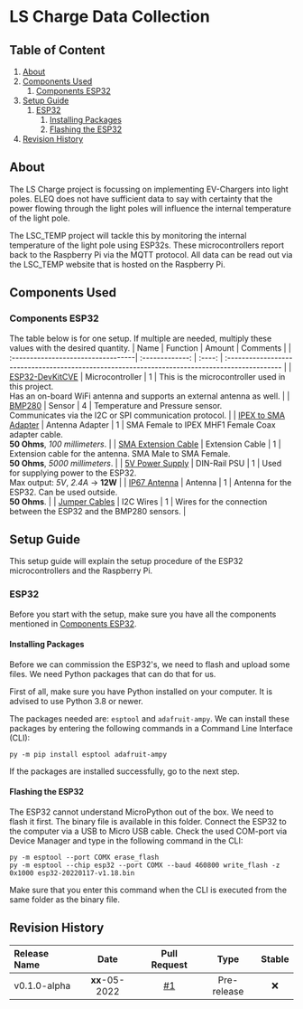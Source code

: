 # LS Charge Data Collection
## Table of Content
1. [About](#about)
2. [Components Used](#components-used)
    1. [Components ESP32](#components-esp32)
3. [Setup Guide](#setup-guide)
    1. [ESP32](#esp32)
        1. [Installing Packages](#installing-packages)
        2. [Flashing the ESP32](#flashing-the-esp32)
4. [Revision History](#revision-history)

## About
The LS Charge project is focussing on implementing EV-Chargers into light poles.
ELEQ does not have sufficient data to say with certainty that the power flowing through the light poles will influence the internal temperature of the light pole.

The LSC_TEMP project will tackle this by monitoring the internal temperature of the light pole using ESP32s.
These microcontrollers report back to the Raspberry Pi via the MQTT protocol.
All data can be read out via the LSC_TEMP website that is hosted on the Raspberry Pi.

## Components Used
### Components ESP32
The table below is for one setup. If multiple are needed, multiply these values with the desired quantity.
| Name                               | Function        | Amount | Comments                                                                                       |
| :----------------------------------| :-------------: | :----: | :--------------------------------------------------------------------------------------------- |
| [ESP32-DevKitCVE][ESP32-LINK1]     | Microcontroller | 1      | This is the microcontroller used in this project. <br> Has an on-board WiFi antenna and supports an external antenna as well. |
| [BMP280][ESP32-LINK2]              | Sensor          | 4      | Temperature and Pressure sensor. <br> Communicates via the I2C or SPI communication protocol.  |
| [IPEX to SMA Adapter][ESP32-LINK3] | Antenna Adapter | 1      | SMA Female to IPEX MHF1 Female Coax adapter cable. <br> **50 Ohms**, *100 millimeters*.        |
| [SMA Extension Cable][ESP32-LINK4] | Extension Cable | 1      | Extension cable for the antenna. SMA Male to SMA Female. <br> **50 Ohms**, *5000 millimeters*. |
| [5V Power Supply][ESP32-LINK5]     | DIN-Rail PSU    | 1      | Used for supplying power to the ESP32. <br> Max output: *5V*, *2.4A* -> **12W**                |
| [IP67 Antenna][ESP32-LINK6]        | Antenna         | 1      | Antenna for the ESP32. Can be used outside. <br> **50 Ohms**.                                  |
| [Jumper Cables][ESP32-LINK7]       | I2C Wires       | 1      | Wires for the connection between the ESP32 and the BMP280 sensors.                             |

[ESP32-LINK1]: https://www.espressif.com/en/products/devkits/esp32-devkitc
[ESP32-LINK2]: https://www.bosch-sensortec.com/products/environmental-sensors/pressure-sensors/bmp280/
[ESP32-LINK3]: https://www.digikey.nl/nl/products/detail/cvilux-usa/DH-20G50016/13177485
[ESP32-LINK4]: https://www.allekabels.nl/sma-kabel/1326/1306109/sma-kabel.html
[ESP32-LINK5]: https://www.conrad.nl/nl/p/mean-well-hdr-15-5-din-rail-netvoeding-5-v-dc-2-4-a-12-w-1-x-1894091.html
[ESP32-LINK6]: https://www.digikey.nl/nl/products/detail/linx-technologies-inc/ANT-W63-WRT-SMA/15622872
[ESP32-LINK7]: https://www.conrad.nl/nl/p/renkforce-jkff403-jumper-kabel-arduino-banana-pi-raspberry-pi-40x-draadbrug-bus-40x-draadbrug-bus-30-00-cm-bont-2299845.html

## Setup Guide
This setup guide will explain the setup procedure of the ESP32 microcontrollers and the Raspberry Pi.
### ESP32
Before you start with the setup, make sure you have all the components mentioned in [Components ESP32](#components-esp32).
#### Installing Packages
Before we can commission the ESP32's, we need to flash and upload some files.
We need Python packages that can do that for us.

First of all, make sure you have Python installed on your computer. It is advised to use Python 3.8 or newer.

The packages needed are: `esptool` and `adafruit-ampy`. We can install these packages by entering the following commands in a Command Line Interface (CLI):
```
py -m pip install esptool adafruit-ampy
```
If the packages are installed successfully, go to the next step.

#### Flashing the ESP32
The ESP32 cannot understand MicroPython out of the box. We need to flash it first.
The binary file is available in this folder. Connect the ESP32 to the computer via a USB to Micro USB cable.
Check the used COM-port via Device Manager and type in the following command in the CLI:
```
py -m esptool --port COMX erase_flash
py -m esptool --chip esp32 --port COMX --baud 460800 write_flash -z 0x1000 esp32-20220117-v1.18.bin
```
Make sure that you enter this command when the CLI is executed from the same folder as the binary file.

## Revision History

| Release Name | Date       | Pull Request | Type        | Stable |
| :----------- | :--------: | :----------: | :---:       | :----: |
| v0.1.0-alpha | **xx**-05-2022 | [#1][PR1]    | Pre-release | :x:    |

[PR1]: ()
